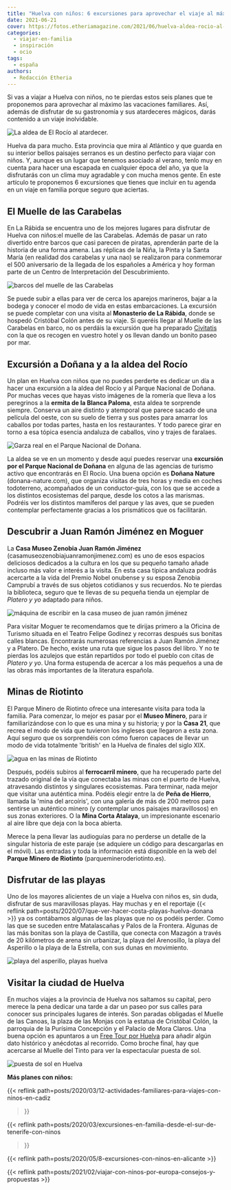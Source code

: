 ```yaml
---
title: "Huelva con niños: 6 excursiones para aprovechar el viaje al máximo"
date: 2021-06-21
cover: https://fotos.etheriamagazine.com/2021/06/huelva-aldea-rocio-al-atardecer.jpg
categories: 
  - viajar-en-familia
  - inspiración
  - ocio
tags: 
  - españa
authors: 
  - Redacción Etheria
---
```


Si vas a viajar a Huelva con niños, no te pierdas estos seis planes que te proponemos 
para aprovechar al máximo las vacaciones familiares. Así, además de disfrutar de su 
gastronomía y sus atardeceres mágicos, darás contenido a un viaje inolvidable. 

![La aldea de El Rocío al atardecer.](https://fotos.etheriamagazine.com/2021/06/huelva-aldea-rocio-al-atardecer.jpg "La aldea de El Rocío al atardecer.")

Huelva da para mucho. Esta provincia que mira al Atlántico y que guarda en su interior 
bellos paisajes serranos es un destino perfecto para viajar con niños. Y, aunque es un 
lugar que tenemos asociado al verano, tenlo muy en cuenta para hacer una escapada en 
cualquier época del año, ya que la disfrutarás con un clima muy agradable y con mucha 
menos gente. En este artículo te proponemos 6 excursiones que tienes que incluir en tu 
agenda en un viaje en familia porque seguro que aciertas. 

## El Muelle de las Carabelas

En La Rábida se encuentra uno de los mejores lugares para disfrutar de Huelva con 
niños:el muelle de las Carabelas. Además de pasar un rato divertido entre barcos que 
casi parecen de piratas, aprenderán parte de la historia de una forma amena. Las 
réplicas de la Niña, la Pinta y la Santa María (en realidad dos carabelas y una nao) se 
realizaron para conmemorar el 500 aniversario de la llegada de los españoles a América y 
hoy forman parte de un Centro de Interpretación del Descubrimiento. 

![barcos del muelle de las Carabelas](https://fotos.etheriamagazine.com/2018/09/muelle-carabelas-huelva.jpg "Muelle de las Carabelas © PGM")

Se puede subir a ellas para ver de cerca los aparejos marineros, bajar a la bodega y 
conocer el modo de vida en estas embarcaciones. La excursión se puede completar con una 
visita al **Monasterio de La Rábida**, donde se hospedó Cristóbal Colón antes de su 
viaje. Si queréis llegar al Muelle de las Carabelas en barco, no os perdáis la excursión 
que ha preparado 
[Civitatis](https://www.civitatis.com/es/huelva/paseo-barco-muelle-carabelas/?aid=10211) 
con la que os recogen en vuestro hotel y os llevan dando un bonito paseo por mar. 

## Excursión a Doñana y a la aldea del Rocío

Un plan en Huelva con niños que no puedes perderte es dedicar un día a hacer una 
excursión a la aldea del Rocío y al Parque Nacional de Doñana. Por muchas veces que 
hayas visto imágenes de la romería que lleva a los peregrinos a la **ermita de la Blanca 
Paloma**, esta aldea te sorprende siempre. Conserva un aire distinto y atemporal que 
parece sacado de una película del oeste, con su suelo de tierra y sus postes para 
amarrar los caballos por todas partes, hasta en los restaurantes. Y todo parece girar en 
torno a esa tópica esencia andaluza de caballos, vino y trajes de faralaes. 

![Garza real en el Parque Nacional de Doñana.](https://fotos.etheriamagazine.com/2021/06/huelva-ninos-garza-real.jpg "Garza real en el Parque Nacional de Doñana.")

La aldea se ve en un momento y desde aquí puedes reservar una **excursión por el Parque 
Nacional de Doñana** en alguna de las agencias de turismo activo que encontrarás en El 
Rocío. Una buena opción es **Doñana Nature** 
(donana-nature.com)[,](https://donana-nature.com/) que organiza visitas de tres horas y 
media en coches todoterreno, acompañados de un conductor-guía, con los que se accede a 
los distintos ecosistemas del parque, desde los cotos a las marismas. Podréis ver los 
distintos mamíferos del parque y las aves, que se pueden contemplar perfectamente 
gracias a los prismáticos que os facilitarán. 

## Descubrir a Juan Ramón Jiménez en Moguer

La **Casa Museo Zenobia Juan Ramón Jiménez** (casamuseozenobiajuanramonjimenez.com) es 
uno de esos espacios deliciosos dedicados a la cultura en los que su pequeño tamaño 
añade incluso más valor e interés a la visita. En esta casa típica andaluza podrás 
acercarte a la vida del Premio Nobel onubense y su esposa Zenobia Camprubí a través de 
sus objetos cotidianos y sus recuerdos. No te pierdas la biblioteca, seguro que te 
llevas de su pequeña tienda un ejemplar de _Platero y yo_ adaptado para niños. 

![máquina de escribir en la casa museo de juan ramón jiménez](https://fotos.etheriamagazine.com/2021/06/huelva-ninos-casa-museo-juan-ramon-jimenez.jpg "Detalle de la Casa Museo Zenobia Juan Ramón Jiménez. © SG")

Para visitar Moguer te recomendamos que te dirijas primero a la Oficina de Turismo 
situada en el Teatro Felipe Godínez y recorras después sus bonitas calles blancas. 
Encontrarás numerosas referencias a Juan Ramón Jiménez y a Platero. De hecho, existe una 
ruta que sigue los pasos del libro. Y no te pierdas los azulejos que están repartidos 
por todo el pueblo con citas de _Platero y yo_. Una forma estupenda de acercar a los más 
pequeños a una de las obras más importantes de la literatura española. 

## Minas de Riotinto

El Parque Minero de Riotinto ofrece una interesante visita para toda la familia. Para 
comenzar, lo mejor es pasar por el **Museo Minero**, para ir familiarizándose con lo que 
es una mina y su historia; y por la **Casa 21**, que recrea el modo de vida que tuvieron 
los ingleses que llegaron a esta zona. Aquí seguro que os sorprendéis con cómo fueron 
capaces de llevar un modo de vida totalmente 'british' en la Huelva de finales del siglo 
XIX. 

![agua en las minas de Riotinto](https://fotos.etheriamagazine.com/2021/06/huelva-minas-riotinto.jpg "Minas de Riotinto. © Carlos Cantero")

Después, podéis subiros al **ferrocarril minero**, que ha recuperado parte del trazado 
original de la vía que conectaba las minas con el puerto de Huelva, atravesando 
distintos y singulares ecosistemas. Para terminar, nada mejor que visitar una auténtica 
mina. Podéis elegir entre la de **Peña de Hierro**, llamada la 'mina del arcoíris', con 
una galería de más de 200 metros para sentirse un auténtico minero (y contemplar unos 
paisajes maravillosos) en sus zonas exteriores. O la **Mina Corta Atalaya**, un 
impresionante escenario al aire libre que deja con la boca abierta. 

Merece la pena llevar las audioguías para no perderse un detalle de la singular historia 
de este paraje (se adquiere un código para descargarlas en el móvil). Las entradas y 
toda la información está disponible en la web del **Parque Minero de Riotinto** 
(parquemineroderiotinto.es). 

## Disfrutar de las playas

Uno de los mayores alicientes de un viaje a Huelva con niños es, sin duda, disfrutar de 
sus maravillosas playas. Hay muchas y en el reportaje {{< reflink 
path=posts/2020/07/que-ver-hacer-costa-playas-huelva-donana >}} ya os contábamos algunas 
de las playas que no os podéis perder. Como las que se suceden entre Matalascañas y 
Palos de la Frontera. Algunas de las más bonitas son la playa de Castilla, que conecta 
con Mazagón a través de 20 kilómetros de arena sin urbanizar, la playa del Arenosillo, 
la playa del Asperillo o la playa de la Estrella, con sus dunas en movimiento. 

![playa del asperillo, playas huelva](https://fotos.etheriamagazine.com/2020/06/Huelva-playas-7.jpg "Playa del Asperillo (Huelva).")

## Visitar la ciudad de Huelva

En muchos viajes a la provincia de Huelva nos saltamos su capital, pero merece la pena 
dedicar una tarde a dar un paseo por sus calles para conocer sus principales lugares de 
interés. Son paradas obligadas el Muelle de las Canoas, la plaza de las Monjas con la 
estatua de Cristóbal Colón, la parroquia de la Purísima Concepción y el Palacio de Mora 
Claros. Una buena opción es apuntaros a un [Free Tour por 
Huelva](https://www.civitatis.com/es/huelva/free-tour-huelva/?aid=10211) para añadir 
algún dato histórico y anécdotas al recorrido. Como broche final, hay que acercarse al 
Muelle del Tinto para ver la espectacular puesta de sol. 

![puesta de sol en Huelva](https://fotos.etheriamagazine.com/2021/06/Huelva-muelle-del-tinto.jpg "Muelle del Tinto en Huelva. © Santiago Santos")

**Más planes con niños:** 

{{< reflink path=posts/2020/03/12-actividades-familiares-para-viajes-con-ninos-en-cadiz 
>}} 

{{< reflink path=posts/2020/03/excursiones-en-familia-desde-el-sur-de-tenerife-con-ninos 
>}} 

{{< reflink path=posts/2020/05/8-excursiones-con-ninos-en-alicante >}} 

{{< reflink path=posts/2021/02/viajar-con-ninos-por-europa-consejos-y-propuestas >}}

